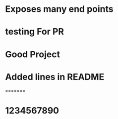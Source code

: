 # Exposes many end points
# testing For PR
# Good Project
# Added lines in README
=======
# 1234567890

